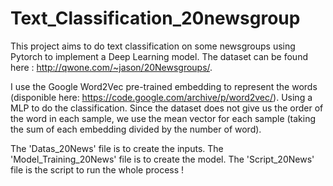 # Text_Classification_20newsgroup
This project aims to do text classification on some newsgroups using Pytorch to implement a Deep Learning model. The dataset can be found here : http://qwone.com/~jason/20Newsgroups/. 

I use the Google Word2Vec pre-trained embedding to represent the words (disponible here: https://code.google.com/archive/p/word2vec/). Using a MLP to do the classification. Since the dataset does not give us the order of the word in each sample, we use the mean vector for each sample (taking the sum of each embedding divided by the number of word).

The 'Datas_20News' file is to create the inputs.
The 'Model_Training_20News' file is to create the model.
The 'Script_20News' file is the script to run the whole process !
